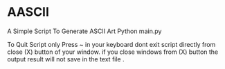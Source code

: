 # AASCII
A Simple Script To Generate ASCII Art
    Python main.py

To Quit Script only Press ~ in your keyboard
dont exit script directly from close (X) button of your window.
if you close windows from (X) button the output result will not save in the text file .
